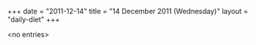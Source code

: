 +++
date = "2011-12-14"
title = "14 December 2011 (Wednesday)"
layout = "daily-diet"
+++


\<no entries\>
